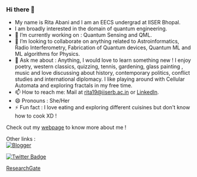 ### Hi there 👋


* My name is Rita Abani and I am an EECS undergrad at IISER Bhopal.
* I am broadly interested in the domain of quantum engineering.
* 🔭 I’m currently working on : Quantum Sensing and QML.
* 👯 I’m looking to collaborate on anything related to Astroinformatics, Radio Interferometry, Fabrication of Quantum devices, Quantum ML and ML algorithms for Physics.
* 💬 Ask me about : Anything, I would love to learn something new ! I enjoy poetry, western classics, quizzing, tennis, gardening, glass painting , music and love discussing about history, contemporary politics, conflict studies and international diplomacy. I like playing around with Cellular Automata and exploring fractals in my free time.
* 📫 How to reach me: Mail at [rita19@iiserb.ac.in](rita19@iiserb.ac.in) or [LinkedIn](https://www.linkedin.com/in/rita-abani/). 
* 😄 Pronouns : She/Her
* ⚡ Fun fact : I love eating and exploring different cuisines but don't know how to cook XD !

Check out my [webpage](https://sites.google.com/view/ritaabani/home?authuser=2) to know more about me ! 

Other links :<br/>
[![Blogger](https://img.shields.io/badge/Blogger-FF5722?style=for-the-badge&logo=blogger&logoColor=white)](https://ritaabani.blogspot.com/)

[![Twitter Badge](https://img.shields.io/badge/-@DRA_chaos-1ca0f1?style=flat-square&labelColor=1ca0f1&logo=twitter&logoColor=white&link=https://twitter.com/DRA_chaos)](https://twitter.com/DRA_chaos) 

[ResearchGate](https://www.researchgate.net/profile/Rita-Abani/research)

<!--
## Github Stats
<div align="center">
  


<img src="https://github-readme-stats.vercel.app/api?username=DRA-chaos&count_private=true&show_icons=true&theme=dark" alt="Rita's statistics"/>/

<img align="center" src="https://github-readme-stats.vercel.app/api/top-langs/?username=DRA-chaos&layout=compact&theme=dark"/>/


</div>

### 📈 Github Stats:


<br>
<a href="https://github.com/DRA-chaos">
<img align="center" src="https://github-readme-stats.vercel.app/api?username=DRA-chaos&show_icons=true&include_all_commits=true&theme=midnight-purple&count_private=true">
</a>
<br><br>
<a href="https://github.com/remcohalman/github-readme-stats">
<img align="center" src="https://github-readme-stats.anuraghazra1.vercel.app/api/top-langs/?username=DRA-chaos&layout=compact&theme=blue-green" />
</a>
<br>
<br><br>






<!--
**DRA-chaos/DRA-chaos** is a ✨ _special_ ✨ repository because its `README.md` (this file) appears on your GitHub profile.
Here are some ideas to get you started:

- 🔭 I’m currently working on ...
- 🌱 I’m currently learning ...
- 👯 I’m looking to collaborate on ...
- 🤔 I’m looking for help with ...
- 💬 Ask me about ...
- 📫 How to reach me: ...
- 😄 Pronouns: ...
- ⚡ Fun fact: ...
-->
